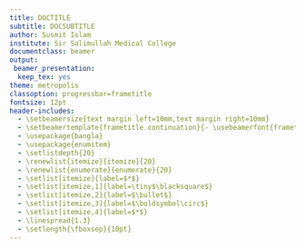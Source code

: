 ```yaml
---
title: DOCTITLE
subtitle: DOCSUBTITLE
author: Susmit Islam
institute: Sir Salimullah Medical College
documentclass: beamer
output:
 beamer_presentation:
  keep_tex: yes
theme: metropolis
classoption: progressbar=frametitle
fontsize: 12pt
header-includes:
  - \setbeamersize{text margin left=10mm,text margin right=10mm}
  - \setbeamertemplate{frametitle continuation}{- \usebeamerfont{frametitle}\insertcontinuationcount}
  - \usepackage{bangla}
  - \usepackage{enumitem}
  - \setlistdepth{20}
  - \renewlist{itemize}{itemize}{20}
  - \renewlist{enumerate}{enumerate}{20}
  - \setlist[itemize]{label=$*$}
  - \setlist[itemize,1]{label=\tiny$\blacksquare$}
  - \setlist[itemize,2]{label=$\bullet$}
  - \setlist[itemize,3]{label=$\boldsymbol\circ$}
  - \setlist[itemize,4]{label=$*$}
  - \linespread{1.3}
  - \setlength{\fboxsep}{10pt}
---
```

